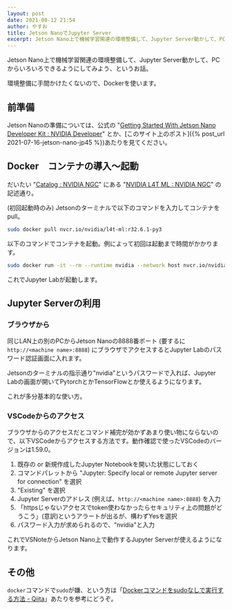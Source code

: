 ```yaml
---
layout: post
date: 2021-08-12 21:54
author: やすお
title: Jetson NanoでJupyter Server
excerpt: Jetson Nano上で機械学習関連の環境整備して、Jupyter Server動かして、PCからいろいろできるようにしてみよう、というお話。
---
```


Jetson Nano上で機械学習関連の環境整備して、Jupyter Server動かして、PCからいろいろできるようにしてみよう、というお話。

環境整備に手間かけたくないので、Dockerを使います。

## 前準備

Jetson Nanoの準備については、公式の "[Getting Started With Jetson Nano Developer Kit : NVIDIA Developer](https://developer.nvidia.com/embedded/learn/get-started-jetson-nano-devkit)" とか、[このサイト上のポスト]({% post_url 2021-07-16-jetson-nano-jp45 %})あたりを見てください。

## Docker　コンテナの導入〜起動

だいたい "[Catalog : NVIDIA NGC](https://ngc.nvidia.com/catalog)" にある "[NVIDIA L4T ML : NVIDIA NGC](https://ngc.nvidia.com/catalog/containers/nvidia:l4t-ml)" の記述通り。

(初回起動時のみ) Jetsonのターミナルで以下のコマンドを入力してコンテナをpull。

```sh
sudo docker pull nvcr.io/nvidia/l4t-ml:r32.6.1-py3
```

以下のコマンドでコンテナを起動。例によって初回は起動まで時間がかかります。

```sh
sudo docker run -it --rm --runtime nvidia --network host nvcr.io/nvidia/l4t-ml:r32.6.1-py3
```

これでJupyter Labが起動します。

## Jupyter Serverの利用

### ブラウザから

同じLAN上の別のPCからJetson Nanoの8888番ポート (要するに `http://<machine name>:8888`) にブラウザでアクセスするとJupyter Labのパスワード認証画面に入れます。

Jetsonのターミナルの指示通り"nvidia"というパスワードで入れば、Jupyter Labの画面が開いてPytorchとかTensorFlowとか使えるようになります。

これが多分基本的な使い方。

### VSCodeからのアクセス

ブラウザからのアクセスだとコマンド補完が効かずあまり使い物にならないので、以下VSCodeからアクセスする方法です。動作確認で使ったVSCodeのバージョンは1.59.0。

1. 既存の or 新規作成したJupyter Notebookを開いた状態にしておく
2. コマンドパレットから "Jupyter: Specify local or remote Jupyter server for connection" を選択
3. "Existing" を選択
4. Jupyter Serverのアドレス (例えば、`http://<machine name>:8888`) を入力
5. 「httpsじゃないアクセスでtoken使わなかったらセキュリティ上の問題がどうこう」(意訳)というアラートが出るが、構わずYesを選択
6. パスワード入力が求められるので、"nvidia"と入力

これでVSNoteからJetson Nano上で動作するJupyter Serverが使えるようになります。

## その他

`docker`コマンドで`sudo`が嫌、という方は「[Dockerコマンドをsudoなしで実行する方法 - Qiita](https://qiita.com/DQNEO/items/da5df074c48b012152ee)」あたりを参考にどうぞ。
